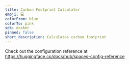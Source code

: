 ```yaml
---
title: Carbon Footprint Calculator
emoji: 💻
colorFrom: blue
colorTo: pink
sdk: docker
pinned: false
short_description: Calculates carbon footprint
---
```


Check out the configuration reference at https://huggingface.co/docs/hub/spaces-config-reference
